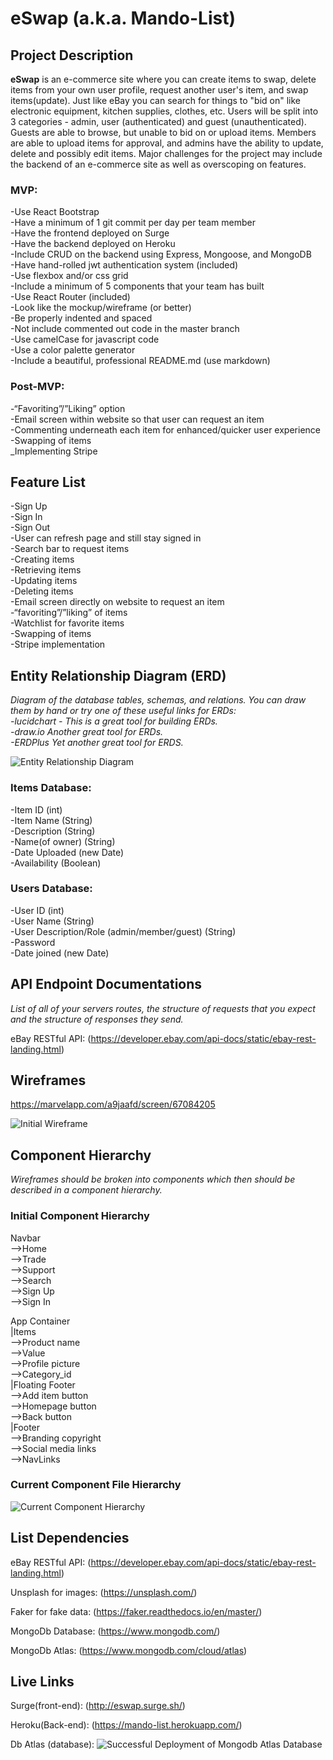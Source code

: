 # eSwap (a.k.a. Mando-List)

## Project Description

**eSwap** is an e-commerce site where you can create items to swap, delete items from your own user profile, request another user's item, and swap items(update). Just like eBay you can search for things to "bid on" like electronic equipment, kitchen supplies, clothes, etc. Users will be split into 3 categories - admin, user (authenticated) and guest (unauthenticated). Guests are able to browse, but unable to bid on or upload items. Members are able to upload items for approval, and admins have the ability to update, delete and possibly edit items. Major challenges for the project may include the backend of an e-commerce site as well as overscoping on features.<br>


### MVP:
-Use React Bootstrap <br>
-Have a minimum of 1 git commit per day per team member <br>
-Have the frontend deployed on Surge<br>
-Have the backend deployed on Heroku<br>
-Include CRUD on the backend using Express, Mongoose, and MongoDB<br>
-Have hand-rolled jwt authentication system (included)<br>
-Use flexbox and/or css grid<br>
-Include a minimum of 5 components that your team has built<br>
-Use React Router (included)<br>
-Look like the mockup/wireframe (or better)<br>
-Be properly indented and spaced<br>
-Not include commented out code in the master branch<br>
-Use camelCase for javascript code<br>
-Use a color palette generator<br>
-Include a beautiful, professional README.md (use markdown)<br>

### Post-MVP:
-“Favoriting”/”Liking” option<br>
-Email screen within website so that user can request an item<br>
-Commenting underneath each item for enhanced/quicker user experience<br>
-Swapping of items<br>
_Implementing Stripe<br>


## Feature List 
-Sign Up<br>
-Sign In<br>
-Sign Out<br>
-User can refresh page and still stay signed in<br>
-Search bar to request items<br>
-Creating items<br>
-Retrieving items<br>
-Updating items<br>
-Deleting items<br>
-Email screen directly on website to request an item<br>
-“favoriting”/”liking” of items<br>
-Watchlist for favorite items<br>
-Swapping of items<br>
-Stripe implementation<br>



## Entity Relationship Diagram (ERD) 
_Diagram of the database tables, schemas, and relations. You can draw them by hand or try one of these useful links for ERDs:_<br>
_-lucidchart - This is a great tool for building ERDs._<br>
_-draw.io Another great tool for ERDs._<br>
_-ERDPlus Yet another great tool for ERDS._<br>

![Entity Relationship Diagram](assets/ERD.jpg)

### Items Database:
-Item ID (int)<br>
-Item Name (String)<br>
-Description (String)<br>
-Name(of owner) (String)<br>
-Date Uploaded (new Date)<br>
-Availability (Boolean)<br>

### Users Database:
-User ID (int)<br>
-User Name (String)<br>
-User Description/Role (admin/member/guest) (String) <br>
-Password<br>
-Date joined (new Date)<br>


## API Endpoint Documentations 
_List of all of your servers routes, the structure of requests that you expect and the structure of responses they send._<br>

eBay RESTful API: (https://developer.ebay.com/api-docs/static/ebay-rest-landing.html)<br>



## Wireframes 

https://marvelapp.com/a9jaafd/screen/67084205<br>

![Initial Wireframe](assets/InitialWireframe.png)

## Component Hierarchy 
_Wireframes should be broken into components which then should be described in a component hierarchy._<br>

### Initial Component Hierarchy

Navbar<br>
-->Home <br>
-->Trade<br>
-->Support<br>
-->Search<br>
-->Sign Up<br>
-->Sign In<br>

App Container<br>
|Items<br>
  -->Product name<br>
  -->Value<br>
  -->Profile picture<br>
  -->Category_id<br>
|Floating Footer<br>
  -->Add item button<br> 
  -->Homepage button<br> 
  -->Back button<br>
|Footer<br> 
  -->Branding copyright<br> 
  -->Social media links<br> 
  -->NavLinks<br> 

### Current Component File Hierarchy

![Current Component Hierarchy](assets/CurrentComponentHierarchy.png)


## List Dependencies 

eBay RESTful API: (https://developer.ebay.com/api-docs/static/ebay-rest-landing.html)<br>

Unsplash for images: (https://unsplash.com/) <br>

Faker for fake data: (https://faker.readthedocs.io/en/master/) <br>

MongoDb Database: (https://www.mongodb.com/) <br>

MongoDb Atlas: (https://www.mongodb.com/cloud/atlas) <br>


## Live Links

Surge(front-end): (http://eswap.surge.sh/) <br>

Heroku(Back-end): (https://mando-list.herokuapp.com/) <br>

Db Atlas (database): ![Successful Deployment of Mongodb Atlas Database](assets/Successful_Deployment_of_Mongodb_Atlas_Database.png) <br>
